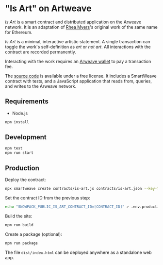 # "Is Art" on Artweave

*Is Art* is a smart contract and distributed application on the
[Arweave] network. It is an adaptation of [Rhea Myers]'s original work
of the same name for Ethereum.

*Is Art* is a minimal, interactive artistic statement. A single
transaction can toggle the work's self-definition as *art* or *not
art*. All interactions with the contract are recorded permanently.

Interacting with the work requires an [Arweave wallet] to pay a
transaction fee.

The [source code] is available under a free license. It includes a
SmartWeave contract with tests, and a JavaScript application that reads
from, queries, and writes to the Arweave network.

## Requirements

* Node.js

```sh
npm install
```

## Development

```sh
npm test
npm run start
```

## Production

Deploy the contract:

```sh
npx smartweave create contracts/is-art.js contracts/is-art.json --key-file [YOUR KEYFILE]
```

Set the contract ID from the previous step:

```sh
echo "SNOWPACK_PUBLIC_IS_ART_CONTRACT_ID=[CONTRACT_ID]" > .env.production
```

Build the site:

```sh
npm run build
```

Create a package (optional):

```sh
npm run package
```

The file `dist/index.html` can be deployed anywhere as a standalone web app.

[Arweave]: https://www.arweave.org/
[Arweave wallet]: https://faucet.arweave.net/
[Rhea Myers]: https://rhea.art/
[source code]: https://github.com/christopheradams/is-art-weave
